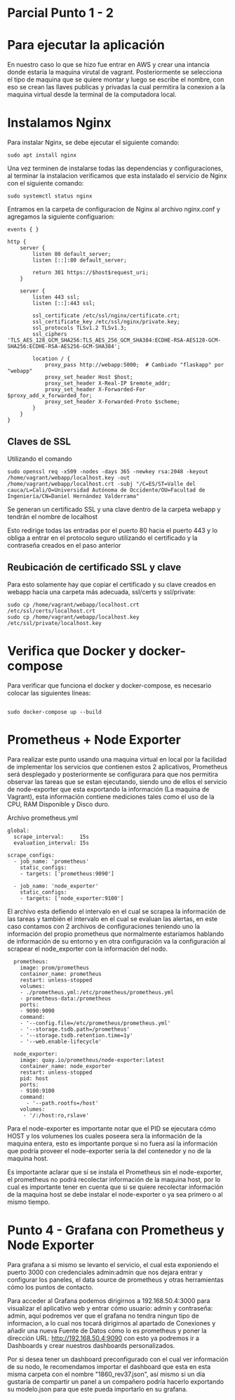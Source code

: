 # Parcial Punto 1 - 2


# Para ejecutar la aplicación

En nuestro caso lo que se hizo fue entrar en AWS y crear una intancia donde estaria la maquina virutal de vagrant. Posteriormente se selecciona el tipo de maquina que se quiere montar y luego se escribe el nombre, con eso se crean las llaves publicas y privadas la cual permitira la conexion a la maquina virtual desde la terminal de la computadora local.


#  Instalamos Nginx

Para instalar Nginx, se debe ejecutar el siguiente comando:
```
sudo apt install nginx

```

Una vez terminen de instalarse todas las dependencias y configuraciones, al terminar la instalacion verificamos que esta instalado el servicio de Nginx con el siguiente comando:
```
sudo systemctl status nginx
```
Entramos en la carpeta de configuracion de Nginx al archivo nginx.conf y agregamos la siguiente configuarion:

```
events { }

http {
    server {
        listen 80 default_server;
        listen [::]:80 default_server;

        return 301 https://$host$request_uri;
    }

    server {
        listen 443 ssl;
        listen [::]:443 ssl;

        ssl_certificate /etc/ssl/nginx/certificate.crt;
        ssl_certificate_key /etc/ssl/nginx/private.key;
        ssl_protocols TLSv1.2 TLSv1.3;
        ssl_ciphers 'TLS_AES_128_GCM_SHA256:TLS_AES_256_GCM_SHA384:ECDHE-RSA-AES128-GCM-SHA256:ECDHE-RSA-AES256-GCM-SHA384';

        location / {
            proxy_pass http://webapp:5000;  # Cambiado "flaskapp" por "webapp"
            proxy_set_header Host $host;
            proxy_set_header X-Real-IP $remote_addr;
            proxy_set_header X-Forwarded-For $proxy_add_x_forwarded_for;
            proxy_set_header X-Forwarded-Proto $scheme;
        }
    }
}
```

## Claves de SSL

Utilizando el comando
```
sudo openssl req -x509 -nodes -days 365 -newkey rsa:2048 -keyout /home/vagrant/webapp/localhost.key -out /home/vagrant/webapp/localhost.crt -subj "/C=ES/ST=Valle del cauca/L=Cali/O=Universidad Autónoma de Occidente/OU=Facultad de Ingeniería/CN=Daniel Hernández Valderrama"
```
Se generan un certificado SSL y una clave dentro de la carpeta webapp y tendrán el nombre de localhost


Esto redirige todas las entradas por el puerto 80 hacia el puerto 443 y lo obliga a entrar en el protocolo seguro utilizando el certificado y la contraseña creados en el paso anterior

## Reubicación de certificado SSL y clave

Para esto solamente hay que copiar el certificado y su clave creados en webapp hacia una carpeta más adecuada, ssl/certs y ssl/private:
```
sudo cp /home/vagrant/webapp/localhost.crt /etc/ssl/certs/localhost.crt
sudo cp /home/vagrant/webapp/localhost.key /etc/ssl/private/localhost.key
```


#  Verifica que Docker y docker-compose 

Para verificar que funciona el docker y docker-compose, es necesario colocar las siguientes líneas:
```

sudo docker-compose up --build
```

## 

#  Prometheus +  Node Exporter

Para realizar este punto usando una maquina virtual en local por la facilidad de implementar los servicios
que contienen estos 2 aplicativos, Prometheus será desplegado y posteriormente se configurara para que
nos permitira observar las tareas que se estan ejecutando, siendo uno de ellos el servicio
de node-exporter que esta exportando la información (La maquina de Vagrant),
esta información contiene mediciones tales como el uso de la CPU, RAM Disponible y Disco duro.

Archivo prometheus.yml
```
global:
  scrape_interval:     15s 
  evaluation_interval: 15s 

scrape_configs:
  - job_name: 'prometheus'
    static_configs:
    - targets: ['prometheus:9090']

  - job_name: 'node_exporter'
    static_configs:
    - targets: ['node_exporter:9100']
```
El archivo esta defiendo el intervalo en el cual se scrapea la información de las tareas
y también el intervalo en el cual se evaluan las alertas, en este caso contamos
con 2 archivos de configuraciones teniendo uno la información del propio prometheus
que normalmente estaríamos hablando de información de su entorno  y en otra
configuración va la configuración al scrapear el node_exporter con la información del nodo.

```
  prometheus:
    image: prom/prometheus
    container_name: prometheus
    restart: unless-stopped
    volumes:
    - ./prometheus.yml:/etc/prometheus/prometheus.yml
    - prometheus-data:/prometheus
    ports:
    - 9090:9090
    command:
    - '--config.file=/etc/prometheus/prometheus.yml'
    - '--storage.tsdb.path=/prometheus'
    - '--storage.tsdb.retention.time=1y'
    - '--web.enable-lifecycle'

  node_exporter:
    image: quay.io/prometheus/node-exporter:latest
    container_name: node_exporter
    restart: unless-stopped
    pid: host
    ports:
    - 9100:9100
    command:
      - '--path.rootfs=/host'
    volumes:
     - '/:/host:ro,rslave'
```

Para el node-exporter es importante notar que el PID se ejecutara cómo HOST y los volumenes
los cuales poseera sera la información de la maquina entera, esto es importante porque si no fuera así
la información que podría proveer el node-exporter sería la del contenedor y no de la maquina host.

Es importante aclarar que si se instala el Prometheus sin el node-exporter, el prometheus no podrá recolectar
información de la maquina host, por lo cual es importante tener en cuenta que si se quiere recolectar información
de la maquina host se debe instalar el node-exporter o ya sea primero o al mismo tiempo.

# Punto 4 - Grafana con Prometheus y Node Exporter
Para grafana a si mismo se levanto el servicio, el cual esta exponiendo el puerto 3000
con credenciales admin:admin que nos dejara entrar y configurar los paneles, el data source de prometheus
y otras herramientas cómo los puntos de contacto.

Para acceder al Grafana podemos dirigirnos a 192.168.50.4:3000 para visualizar el aplicativo web y entrar
cómo usuario: admin y contraseña: admin, aquí podremos ver que el grafana no tendra ningun tipo de informacion, a lo cual
nos tocará dirigirnos al apartado de Conexiones y añadir una nueva Fuente de Datos cómo lo es prometheus
y poner la dirección URL: http://192.168.50.4:9090 con esto ya podremos ir a Dashboards y crear nuestros
dashboards personalizados.

Por si desea tener un dashboard preconfigurado con el cual ver información de su nodo, le recomendamos importar
el dashboard que esta en esta misma carpeta con el nombre "1860_rev37.json", así mismo si un día gustaría de compartir
un panel a un compañero podría hacerlo exportando su modelo.json para que este pueda importarlo
en su grafana.

